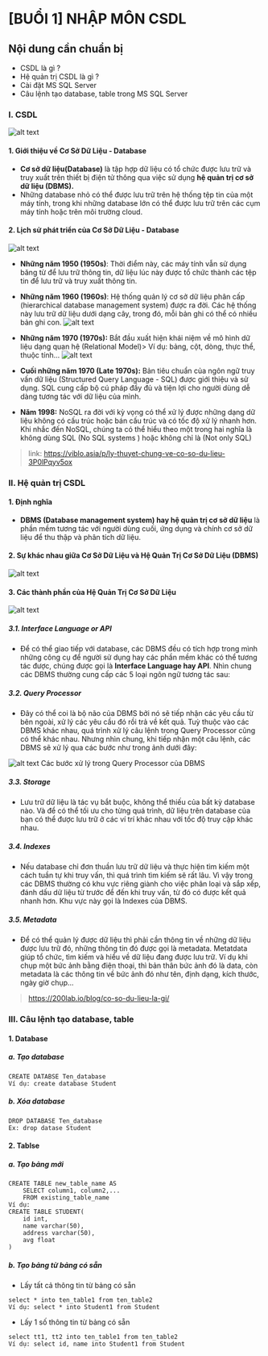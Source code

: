 # [BUỔI 1] NHẬP MÔN CSDL
## Nội dung cần chuẩn bị
+ CSDL là gì ?
+ Hệ quản trị CSDL là gì ?
+ Cài đặt MS SQL Server
+ Câu lệnh tạo database, table trong MS SQL Server

### I. CSDL
![alt text](image.png)
#### 1. Giới thiệu về Cơ Sở Dữ Liệu - Database
- **Cơ sở dữ liệu(Database)** là tập hợp dữ liệu có tổ chức được lưu trữ và truy xuất trên thiết bị điện tử thông qua việc sử dụng **hệ quản trị cơ sở dữ liệu (DBMS).**
- Những database nhỏ có thể được lưu trữ trên hệ thống tệp tin của một máy tính, trong khi những database lớn có thể được lưu trữ trên các cụm máy tính hoặc trên môi trường cloud.
#### 2. Lịch sử phát triển của Cơ Sở Dữ Liệu - Database
![alt text](image-1.png)
- **Những năm 1950 (1950s)**: Thời điểm này, các máy tính vẫn sử dụng băng từ để lưu trữ thông tin, dữ liệu lúc này được tổ chức thành các tệp tin để lưu trữ và truy xuất thông tin.

- **Những năm 1960 (1960s)**: Hệ thống quản lý cơ sở dữ liệu phân cấp (hierarchical database management system) được ra đời. Các hệ thống này lưu trữ dữ liệu dưới dạng cây, trong đó, mỗi bản ghi có thể có nhiều bản ghi con.
![alt text](image-2.png)

- **Những năm 1970 (1970s):** Bắt đầu xuất hiện khái niệm về mô hình dữ liệu dạng quan hệ (Relational Model)> Ví dụ: bảng, cột, dòng, thực thể, thuộc tính...
![alt text](image-3.png)

- **Cuối những năm 1970 (Late 1970s):** Bản tiêu chuẩn của ngôn ngữ truy vấn dữ liệu (Structured Query Language - SQL) được giới thiệu và sử dụng. SQL cung cấp bộ cú pháp đầy đủ và tiện lợi cho người dùng dễ dàng tương tác với dữ liệu của mình.

- **Năm 1998:** NoSQL ra đời với kỳ vọng có thể xử lý được những dạng dữ liệu không có cấu trúc hoặc bán cấu trúc và có tốc độ xử lý nhanh hơn. Khi nhắc đến NoSQL, chúng ta có thể hiểu theo một trong hai nghĩa là không dùng SQL (No SQL systems ) hoặc không chỉ là (Not only SQL)

> link: https://viblo.asia/p/ly-thuyet-chung-ve-co-so-du-lieu-3P0lPqyv5ox
### II. Hệ quản trị CSDL
#### 1. Định nghĩa
- **DBMS (Database management system) hay hệ quản trị cơ sở dữ liệu** là phần mềm tương tác với người dùng cuối, ứng dụng và chính cơ sở dữ liệu để thu thập và phân tích dữ liệu.
#### 2. Sự khác nhau giữa Cơ Sở Dữ Liệu và Hệ Quản Trị Cơ Sở Dữ Liệu (DBMS)
![alt text](image-4.png)

#### 3. Các thành phần của Hệ Quản Trị Cơ Sở Dữ Liệu
![alt text](image-5.png)
##### 3.1. Interface Language or API
- Để có thể giao tiếp với database, các DBMS đều có tích hợp trong mình những công cụ để người sử dụng hay các phần mềm khác có thể tương tác được, chúng được gọi là **Interface Language hay API**. Nhìn chung các DBMS thường cung cấp các 5 loại ngôn ngữ tương tác sau:

##### 3.2. Query Processor
- Đây có thể coi là bộ não của DBMS bởi nó sẽ tiếp nhận các yêu cầu từ bên ngoài, xử lý các yêu cầu đó rồi trả về kết quả. Tuỳ thuộc vào các DBMS khác nhau, quá trình xử lý câu lệnh trong Query Processor cũng có thể khác nhau. Nhưng nhìn chung, khi tiếp nhận một câu lệnh, các DBMS sẽ xử lý qua các bước như trong ảnh dưới đây:

![alt text](image-6.png)
Các bước xử lý trong Query Processor của DBMS
##### 3.3. Storage
- Lưu trữ dữ liệu là tác vụ bắt buộc, không thể thiếu của bất kỳ database nào. Và để có thể tối ưu cho từng quá trình, dữ liệu trên database của bạn có thể được lưu trữ ở các ví trí khác nhau với tốc độ truy cập khác nhau.

##### 3.4. Indexes
- Nếu database chỉ đơn thuần lưu trữ dữ liệu và thực hiện tìm kiếm một cách tuần tự khi truy vấn, thì quá trình tìm kiếm sẽ rất lâu. Vì vậy trong các DBMS thường có khu vực riêng giành cho việc phân loại và sắp xếp, đánh dấu dữ liệu từ trước để đến khi truy vấn, từ đó có được kết quả nhanh hơn. Khu vực này gọi là Indexes của DBMS.

##### 3.5. Metadata
- Để có thể quản lý được dữ liệu thì phải cần thông tin về những dữ liệu được lưu trữ đó, những thông tin đó được gọi là metadata. Metatdata giúp tổ chức, tìm kiếm và hiểu về dữ liệu đang được lưu trữ. Ví dụ khi chụp một bức ảnh bằng điện thoại, thì bản thân bức ảnh đó là data, còn metadata là các thông tin về bức ảnh đó như tên, định dạng, kích thước, ngày giờ chụp...

>https://200lab.io/blog/co-so-du-lieu-la-gi/

### III. Câu lệnh tạo database, table 
#### 1. Database
##### a. Tạo database
```
CREATE DATABSE Ten_database
Ví dụ: create database Student 
```
##### b. Xóa database
```
DROP DATABASE Ten_database
Ex: drop datase Student
```
#### 2. Tablse
##### a. Tạo bảng mới
```
CREATE TABLE new_table_name AS
    SELECT column1, column2,...
    FROM existing_table_name
Ví dụ:  
CREATE TABLE STUDENT(
    id int,
    name varchar(50),
    address varchar(50),
    avg float
)
```
##### b. Tạo bảng từ bảng có sẵn
- Lấy tất cả thông tin từ bảng có sẵn
```
select * into ten_table1 from ten_table2
Ví dụ: select * into Student1 from Student
```
- Lấy 1 số thông tin từ bảng có sẵn
```
select tt1, tt2 into ten_table1 from ten_table2
Ví dụ: select id, name into Student1 from Student
```

